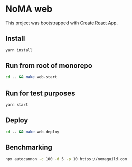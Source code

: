 # NoMA web

This project was bootstrapped with [Create React App](https://github.com/facebook/create-react-app).

## Install
```sh
yarn install
```

## Run from root of monorepo
```sh
cd .. && make web-start
```

## Run for test purposes
```sh
yarn start
```

## Deploy
```sh
cd .. && make web-deploy
```

## Benchmarking
```sh
npx autocannon -c 100 -d 5 -p 10 https://nomaguild.com
```

